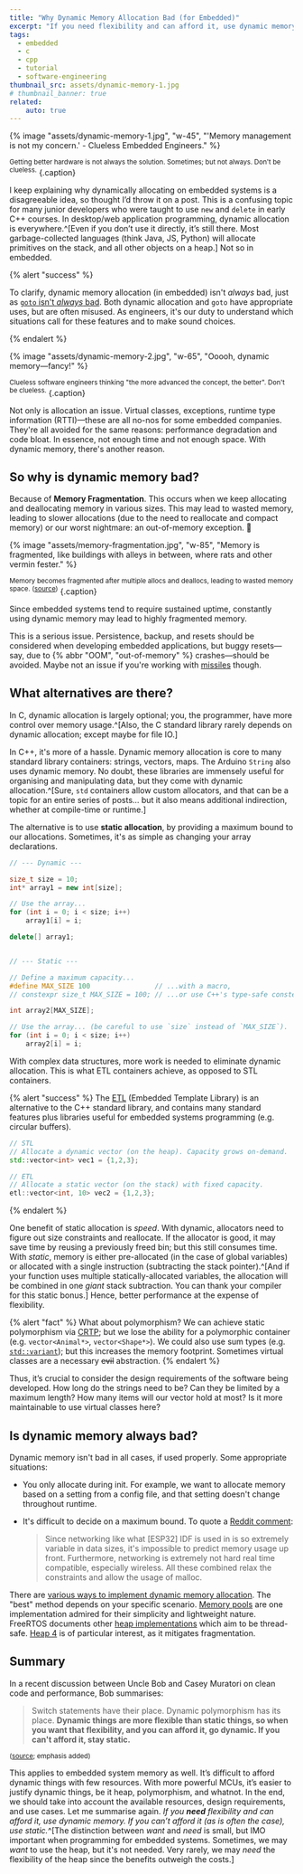 ```yaml
---
title: "Why Dynamic Memory Allocation Bad (for Embedded)"
excerpt: "If you need flexibility and can afford it, use dynamic memory. If you can’t afford it, use static."
tags:
  - embedded
  - c
  - cpp
  - tutorial
  - software-engineering
thumbnail_src: assets/dynamic-memory-1.jpg
# thumbnail_banner: true
related:
    auto: true
---
```


{% image "assets/dynamic-memory-1.jpg", "w-45", "'Memory management is not my concern.' - Clueless Embedded Engineers." %}

<sup>Getting better hardware is not always the solution. Sometimes; but not always. Don't be clueless.</sup>
{.caption}


I keep explaining why dynamically allocating on embedded systems is a disagreeable idea, so thought I’d throw it on a post. This is a confusing topic for many junior developers who were taught to use `new` and `delete` in early C++ courses. In desktop/web application programming, dynamic allocation is everywhere.^[Even if you don’t use it directly, it’s still there. Most garbage-collected languages (think Java, JS, Python) will allocate primitives on the stack, and all other objects on a heap.] Not so in embedded.

{% alert "success" %}

To clarify, dynamic memory allocation (in embedded) isn't *always* bad, just as [`goto` isn't *always* bad](https://stackoverflow.com/a/3517765/10239789). Both dynamic allocation and `goto` have appropriate uses, but are often misused. As engineers, it's our duty to understand which situations call for these features and to make sound choices.

{% endalert %}

{% image "assets/dynamic-memory-2.jpg", "w-65", "Ooooh, dynamic memory—fancy!" %}

<sup>Clueless software engineers thinking "the more advanced the concept, the better". Don't be clueless.</sup>
{.caption}

Not only is allocation an issue. Virtual classes, exceptions, runtime type information (RTTI)—these are all no-nos for some embedded companies. They're all avoided for the same reasons: performance degradation and code bloat. In essence, not enough time and not enough space. With dynamic memory, there's another reason.

## So why is dynamic memory bad?

Because of **Memory Fragmentation**. This occurs when we keep allocating and deallocating memory in various sizes. This may lead to wasted memory, leading to slower allocations (due to the need to reallocate and compact memory) or our worst nightmare: an out-of-memory exception. 🤯

{% image "assets/memory-fragmentation.jpg", "w-85", "Memory is fragmented, like buildings with alleys in between, where rats and other vermin fester." %}

<sup>Memory becomes fragmented after multiple allocs and deallocs, leading to wasted memory space. ([source](https://er.yuvayana.org/memory-fragmentation-in-operating-system/))</sup>
{.caption}

Since embedded systems tend to require sustained uptime, constantly using dynamic memory may lead to highly fragmented memory.

This is a serious issue. Persistence, backup, and resets should be considered when developing embedded applications, but buggy resets—say, due to {% abbr "OOM", "out-of-memory" %} crashes—should be avoided. Maybe not an issue if you're working with [missiles](https://devblogs.microsoft.com/oldnewthing/20180228-00/?p=98125) though.

## What alternatives are there?

In C, dynamic allocation is largely optional; you, the programmer, have more control over memory usage.^[Also, the C standard library rarely depends on dynamic allocation; except maybe for file IO.]

In C++, it's more of a hassle. Dynamic memory allocation is core to many standard library containers: strings, vectors, maps. The Arduino `String` also uses dynamic memory. No doubt, these libraries are immensely useful for organising and manipulating data, but they come with dynamic allocation.^[Sure, `std` containers allow custom allocators, and that can be a topic for an entire series of posts... but it also means additional indirection, whether at compile-time or runtime.]

The alternative is to use **static allocation**, by providing a maximum bound to our allocations. Sometimes, it's as simple as changing your array declarations.

```cpp
// --- Dynamic ---

size_t size = 10;
int* array1 = new int[size];

// Use the array...
for (int i = 0; i < size; i++)
    array1[i] = i;

delete[] array1;


// --- Static ---

// Define a maximum capacity...
#define MAX_SIZE 100                // ...with a macro,
// constexpr size_t MAX_SIZE = 100; // ...or use C++'s type-safe constexpr.

int array2[MAX_SIZE];

// Use the array... (be careful to use `size` instead of `MAX_SIZE`).
for (int i = 0; i < size; i++)
    array2[i] = i;
```

With complex data structures, more work is needed to eliminate dynamic allocation. This is what ETL containers achieve, as opposed to STL containers.

{% alert "success" %}
The [ETL](https://github.com/ETLCPP/etl) (Embedded Template Library) is an alternative to the C++ standard library, and contains many standard features plus libraries useful for embedded systems programming (e.g. circular buffers).

```cpp
// STL
// Allocate a dynamic vector (on the heap). Capacity grows on-demand.
std::vector<int> vec1 = {1,2,3};

// ETL
// Allocate a static vector (on the stack) with fixed capacity.
etl::vector<int, 10> vec2 = {1,2,3};
```
{% endalert %}

One benefit of static allocation is *speed*. With dynamic, allocators need to figure out size constraints and reallocate. If the allocator is good, it may save time by reusing a previously freed bin; but this still consumes time. With *static*, memory is either pre-allocated (in the case of global variables) or allocated with a single instruction (subtracting the stack pointer).^[And if your function uses multiple statically-allocated variables, the allocation will be combined in one *giant* stack subtraction. You can thank your compiler for this static bonus.] Hence, better performance at the expense of flexibility.

{% alert "fact" %}
What about polymorphism? We can achieve static polymorphism via [CRTP](https://en.wikipedia.org/wiki/Curiously_recurring_template_pattern#Static_polymorphism); but we lose the ability for a polymorphic container (e.g. `vector<Animal*>`, `vector<Shape*>`). We could also use sum types (e.g. [`std::variant`](https://en.cppreference.com/w/cpp/utility/variant)); but this increases the memory footprint. Sometimes virtual classes are a necessary ~~evil~~ abstraction.
{% endalert %}

Thus, it’s crucial to consider the design requirements of the software being developed. How long do the strings need to be? Can they be limited by a maximum length? How many items will our vector hold at most? Is it more maintainable to use virtual classes here? 

## Is dynamic memory always bad?

Dynamic memory isn't bad in all cases, if used properly. Some appropriate situations:

- You only allocate during init. For example, we want to allocate memory based on a setting from a config file, and that setting doesn't change throughout runtime.
- It's difficult to decide on a maximum bound. To quote a [Reddit comment](https://www.reddit.com/r/embedded/comments/8rc2vz/comment/e0qmr9s):
    
    > Since networking like what [ESP32] IDF is used in is so extremely variable in data sizes, it's impossible to predict memory usage up front. Furthermore, networking is extremely not hard real time compatible, especially wireless. All these combined relax the constraints and allow the usage of malloc.

There are [various ways to implement dynamic memory allocation](https://en.wikipedia.org/wiki/Memory_management). The "best" method depends on your specific scenario. [Memory pools](https://en.wikipedia.org/wiki/Memory_pool) are one implementation admired for their simplicity and lightweight nature. FreeRTOS documents other [heap implementations](https://www.freertos.org/a00111.html) which aim to be thread-safe. [Heap 4](https://www.freertos.org/a00111.html#heap_4) is of particular interest, as it mitigates fragmentation.

## Summary

In a recent discussion between Uncle Bob and Casey Muratori on clean code and performance, Bob summarises:

> Switch statements have their place. Dynamic polymorphism has its place. **Dynamic things are more flexible than static things, so when you want that flexibility, and you can afford it, go dynamic. If you can't afford it, stay static.**

<sup>([source](https://github.com/unclebob/cmuratori-discussion/blob/main/programmer-cycles-vs-machine-cycles.md); emphasis added)</sup>

This applies to embedded system memory as well. It’s difficult to afford dynamic things with few resources. With more powerful MCUs, it’s easier to justify dynamic things, be it heap, polymorphism, and whatnot. In the end, we should take into account the available resources, design requirements, and use cases. Let me summarise again. *If you **need** flexibility and can afford it, use dynamic memory. If you can’t afford it (as is often the case), use static.*^[The distinction between *want* and *need* is small, but IMO important when programming for embedded systems. Sometimes, we may *want* to use the heap, but it's not needed. Very rarely, we may *need* the flexibility of the heap since the benefits outweigh the costs.]
